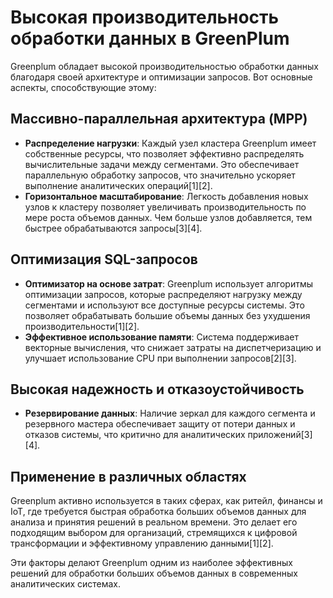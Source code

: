 # Высокая производительность обработки данных в GreenPlum

Greenplum обладает высокой производительностью обработки данных благодаря своей архитектуре и оптимизации запросов. Вот основные аспекты, способствующие этому:

## Массивно-параллельная архитектура (MPP)
- **Распределение нагрузки**: Каждый узел кластера Greenplum имеет собственные ресурсы, что позволяет эффективно распределять вычислительные задачи между сегментами. Это обеспечивает параллельную обработку запросов, что значительно ускоряет выполнение аналитических операций[1][2].
- **Горизонтальное масштабирование**: Легкость добавления новых узлов к кластеру позволяет увеличивать производительность по мере роста объемов данных. Чем больше узлов добавляется, тем быстрее обрабатываются запросы[3][4].

## Оптимизация SQL-запросов
- **Оптимизатор на основе затрат**: Greenplum использует алгоритмы оптимизации запросов, которые распределяют нагрузку между сегментами и используют все доступные ресурсы системы. Это позволяет обрабатывать большие объемы данных без ухудшения производительности[1][2].
- **Эффективное использование памяти**: Система поддерживает векторные вычисления, что снижает затраты на диспетчеризацию и улучшает использование CPU при выполнении запросов[2][3].

## Высокая надежность и отказоустойчивость
- **Резервирование данных**: Наличие зеркал для каждого сегмента и резервного мастера обеспечивает защиту от потери данных и отказов системы, что критично для аналитических приложений[3][4].

## Применение в различных областях
Greenplum активно используется в таких сферах, как ритейл, финансы и IoT, где требуется быстрая обработка больших объемов данных для анализа и принятия решений в реальном времени. Это делает его подходящим выбором для организаций, стремящихся к цифровой трансформации и эффективному управлению данными[1][2]. 

Эти факторы делают Greenplum одним из наиболее эффективных решений для обработки больших объемов данных в современных аналитических системах.
